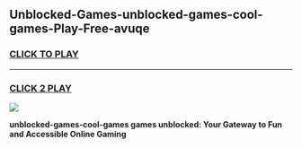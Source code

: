 
## Unblocked-Games-unblocked-games-cool-games-Play-Free-avuqe
<h3>
<a href="https://premium76.site?title=unblocked-games-cool-games&ref=21A">CLICK TO PLAY</a></h3>
<hr>

<h3>
<a href="https://premium76.site?title=unblocked-games-cool-games&ref=21A">CLICK 2 PLAY</a>
  
</h3>

<a href="https://premium76.site?title=unblocked-games-cool-games&ref=21A"><img src="https://clearcache.store/games.png"></a>


**unblocked-games-cool-games games unblocked: Your Gateway to Fun and Accessible Online Gaming**
